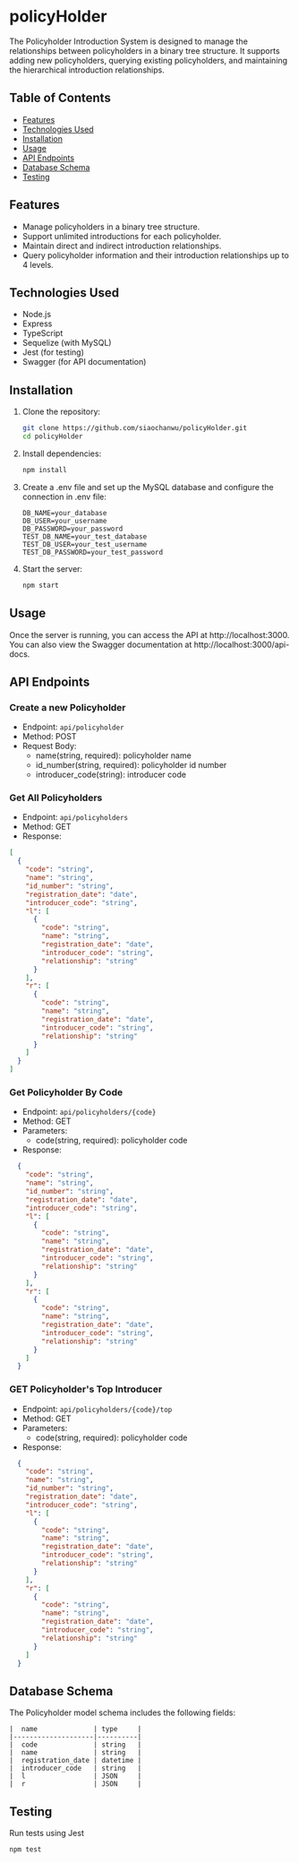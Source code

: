 # policyHolder

The Policyholder Introduction System is designed to manage the relationships between policyholders in a binary tree structure. It supports adding new policyholders, querying existing policyholders, and maintaining the hierarchical introduction relationships.

## Table of Contents

- [Features](#features)
- [Technologies Used](#technologies-used)
- [Installation](#installation)
- [Usage](#usage)
- [API Endpoints](#api-endpoints)
- [Database Schema](#database-schema)
- [Testing](#testing)

## Features

- Manage policyholders in a binary tree structure.
- Support unlimited introductions for each policyholder.
- Maintain direct and indirect introduction relationships.
- Query policyholder information and their introduction relationships up to 4 levels.

## Technologies Used

- Node.js
- Express
- TypeScript
- Sequelize (with MySQL)
- Jest (for testing)
- Swagger (for API documentation)

## Installation

1. Clone the repository:

   ```bash
   git clone https://github.com/siaochanwu/policyHolder.git
   cd policyHolder
   ```

2. Install dependencies:
   ```bash
   npm install
   ```
3. Create a .env file and set up the MySQL database and configure the connection in .env file:
   ```dotenv
   DB_NAME=your_database
   DB_USER=your_username
   DB_PASSWORD=your_password
   TEST_DB_NAME=your_test_database
   TEST_DB_USER=your_test_username
   TEST_DB_PASSWORD=your_test_password
   ```
4. Start the server:
   ```bash
   npm start
   ```

## Usage

Once the server is running, you can access the API at http://localhost:3000. You can also view the Swagger documentation at http://localhost:3000/api-docs.

## API Endpoints

### Create a new Policyholder

- Endpoint: `api/policyholder`
- Method: POST
- Request Body:
  - name(string, required): policyholder name
  - id_number(string, required): policyholder id number
  - introducer_code(string): introducer code

### Get All Policyholders

- Endpoint: `api/policyholders`
- Method: GET
- Response:

```json
[
  {
    "code": "string",
    "name": "string",
    "id_number": "string",
    "registration_date": "date",
    "introducer_code": "string",
    "l": [
      {
        "code": "string",
        "name": "string",
        "registration_date": "date",
        "introducer_code": "string",
        "relationship": "string"
      }
    ],
    "r": [
      {
        "code": "string",
        "name": "string",
        "registration_date": "date",
        "introducer_code": "string",
        "relationship": "string"
      }
    ]
  }
]
```

### Get Policyholder By Code
- Endpoint: `api/policyholders/{code}`
- Method: GET
- Parameters:
  - code(string, required): policyholder code
- Response:
```json
  {
    "code": "string",
    "name": "string",
    "id_number": "string",
    "registration_date": "date",
    "introducer_code": "string",
    "l": [
      {
        "code": "string",
        "name": "string",
        "registration_date": "date",
        "introducer_code": "string",
        "relationship": "string"
      }
    ],
    "r": [
      {
        "code": "string",
        "name": "string",
        "registration_date": "date",
        "introducer_code": "string",
        "relationship": "string"
      }
    ]
  }
```

### GET Policyholder's Top Introducer
- Endpoint: `api/policyholders/{code}/top`
- Method: GET
- Parameters:
  - code(string, required): policyholder code
- Response:
```json
  {
    "code": "string",
    "name": "string",
    "id_number": "string",
    "registration_date": "date",
    "introducer_code": "string",
    "l": [
      {
        "code": "string",
        "name": "string",
        "registration_date": "date",
        "introducer_code": "string",
        "relationship": "string"
      }
    ],
    "r": [
      {
        "code": "string",
        "name": "string",
        "registration_date": "date",
        "introducer_code": "string",
        "relationship": "string"
      }
    ]
  }
```

## Database Schema
The Policyholder model schema includes the following fields:

```
|  name              | type     |    
|--------------------|----------|
|  code              | string   |
|  name              | string   |
|  registration_date | datetime |
|  introducer_code   | string   |
|  l                 | JSON     |
|  r                 | JSON     |
```

## Testing
Run tests using Jest
```bash
npm test
```